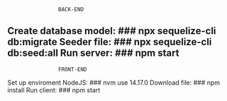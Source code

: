 					BACK-END
Create database model:
	### npx sequelize-cli db:migrate
Seeder file:
	### npx sequelize-cli db:seed:all
Run server:
	### npm start
---------------------------------------------
					FRONT-END
Set up enviroment NodeJS:
	### nvm use 14.17.0 
Download file:
	### npm install
Run client:
	### npm start